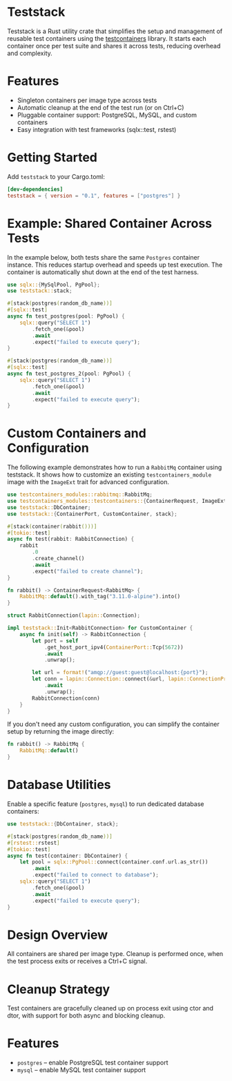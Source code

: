 # Teststack

Teststack is a Rust utility crate that simplifies the setup and management of reusable test containers using the  [testcontainers](https://docs.rs/testcontainers/latest/testcontainers/) library. It starts each container once per test suite and shares it across tests, reducing overhead and complexity.

# Features

- Singleton containers per image type across tests
- Automatic cleanup at the end of the test run (or on Ctrl+C)
- Pluggable container support: PostgreSQL, MySQL, and custom containers
- Easy integration with test frameworks (sqlx::test, rstest)

# Getting Started

Add `teststack` to your Cargo.toml:

```toml
[dev-dependencies]
teststack = { version = "0.1", features = ["postgres"] }
```

# Example: Shared Container Across Tests

In the example below, both tests share the same `Postgres` container instance. This reduces startup overhead and speeds up test execution. The container is automatically shut down at the end of the test harness.

```rust
use sqlx::{MySqlPool, PgPool};
use teststack::stack;

#[stack(postgres(random_db_name))]
#[sqlx::test]
async fn test_postgres(pool: PgPool) {
    sqlx::query("SELECT 1")
        .fetch_one(&pool)
        .await
        .expect("failed to execute query");
}

#[stack(postgres(random_db_name))]
#[sqlx::test]
async fn test_postgres_2(pool: PgPool) {
    sqlx::query("SELECT 1")
        .fetch_one(&pool)
        .await
        .expect("failed to execute query");
}
```

# Custom Containers and Configuration

The following example demonstrates how to run a `RabbitMq` container using teststack. It shows how to customize an existing `testcontainers_module` image with the `ImageExt` trait for advanced configuration.

```rust
use testcontainers_modules::rabbitmq::RabbitMq;
use testcontainers_modules::testcontainers::{ContainerRequest, ImageExt};
use teststack::DbContainer;
use teststack::{ContainerPort, CustomContainer, stack};

#[stack(container(rabbit()))]
#[tokio::test]
async fn test(rabbit: RabbitConnection) {
    rabbit
        .0
        .create_channel()
        .await
        .expect("failed to create channel");
}

fn rabbit() -> ContainerRequest<RabbitMq> {
    RabbitMq::default().with_tag("3.11.0-alpine").into()
}

struct RabbitConnection(lapin::Connection);

impl teststack::Init<RabbitConnection> for CustomContainer {
    async fn init(self) -> RabbitConnection {
        let port = self
            .get_host_port_ipv4(ContainerPort::Tcp(5672))
            .await
            .unwrap();

        let url = format!("amqp://guest:guest@localhost:{port}");
        let conn = lapin::Connection::connect(&url, lapin::ConnectionProperties::default())
            .await
            .unwrap();
        RabbitConnection(conn)
    }
}
```

If you don't need any custom configuration, you can simplify the container setup by returning the image directly:

```rust
fn rabbit() -> RabbitMq {
    RabbitMq::default()
}

```

# Database Utilities

Enable a specific feature (`postgres`, `mysql`) to run dedicated database containers:

```rust
use teststack::{DbContainer, stack};

#[stack(postgres(random_db_name))]
#[rstest::rstest]
#[tokio::test]
async fn test(container: DbContainer) {
    let pool = sqlx::PgPool::connect(container.conf.url.as_str())
        .await
        .expect("failed to connect to database");
    sqlx::query("SELECT 1")
        .fetch_one(&pool)
        .await
        .expect("failed to execute query");
}
```

# Design Overview

All containers are shared per image type.
Cleanup is performed once, when the test process exits or receives a Ctrl+C signal.


# Cleanup Strategy

Test containers are gracefully cleaned up on process exit using ctor and dtor, with support for both async and blocking cleanup.

# Features

* `postgres` – enable PostgreSQL test container support
* `mysql` – enable MySQL test container support

